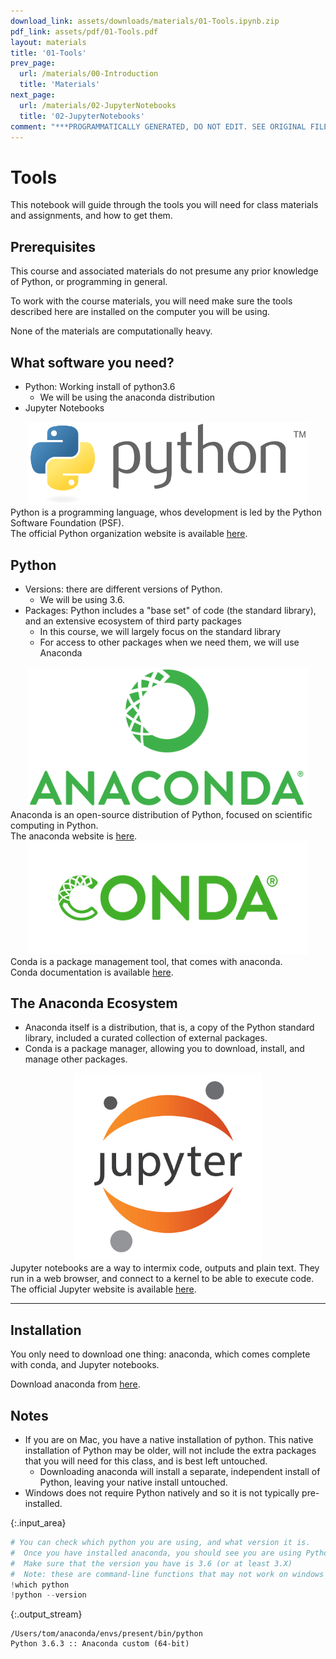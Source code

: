 ```yaml
---
download_link: assets/downloads/materials/01-Tools.ipynb.zip
pdf_link: assets/pdf/01-Tools.pdf
layout: materials
title: '01-Tools'
prev_page:
  url: /materials/00-Introduction
  title: 'Materials'
next_page:
  url: /materials/02-JupyterNotebooks
  title: '02-JupyterNotebooks'
comment: "***PROGRAMMATICALLY GENERATED, DO NOT EDIT. SEE ORIGINAL FILES IN /content***"
---
```


# Tools

This notebook will guide through the tools you will need for class materials and assignments, and how to get them. 

## Prerequisites

This course and associated materials do not presume any prior knowledge of Python, or programming in general. 

To work with the course materials, you will need make sure the tools described here are installed on the computer you will be using. 

None of the materials are computationally heavy. 

## What software you need?

- Python: Working install of python3.6
    - We will be using the anaconda distribution
- Jupyter Notebooks

<center><img src="img/python.png" width="450px"></center>

<div class="alert alert-success">
Python is a programming language, whos development is led by the Python Software Foundation (PSF). 
</div>

<div class="alert alert-info">
The official Python organization website is available <a href="https://www.python.org" class="alert-link">here</a>.
</div>

## Python

- Versions: there are different versions of Python.
    - We will be using 3.6.
- Packages: Python includes a "base set" of code (the standard library), and an extensive ecosystem of third party packages
    - In this course, we will largely focus on the standard library
    - For access to other packages when we need them, we will use Anaconda

<center><img src="img/anaconda.png" width="450px"></center>

<div class="alert alert-success">
Anaconda is an open-source distribution of Python, focused on scientific computing in Python. 
</div>

<div class="alert alert-info">
The anaconda website is 
<a href="https://www.anaconda.com" class="alert-link">here</a>. 
</div>

<center><img src="img/conda.png" width="450px"></center>

<div class="alert alert-success">
Conda is a package management tool, that comes with anaconda. 
</div>

<div class="alert alert-info">
Conda documentation is available
<a href="https://conda.io/docs/" class="alert-link">here</a>.
</div>

## The Anaconda Ecosystem

- Anaconda itself is a distribution, that is, a copy of the Python standard library, included a curated collection of external packages.
- Conda is a package manager, allowing you to download, install, and manage other packages. 



<center><img src="img/jupyter.png" width="300px"></center>

<div class="alert alert-success">
Jupyter notebooks are a way to intermix code, outputs and plain text. 
They run in a web browser, and connect to a kernel to be able to execute code. 
</div>

<div class="alert alert-info">
The official Jupyter website is available 
<a href="http://jupyter.org" class="alert-link">here</a>.
</div>

<hr>

## Installation

You only need to download one thing: anaconda, which comes complete with conda, and Jupyter notebooks.

<div class="alert alert-info">
Download anaconda from
<a href="https://www.anaconda.com/download/" class="alert-link">here</a>.
</div>

Notes
-----
- If you are on Mac, you have a native installation of python. This native installation of Python may be older, will not include the extra packages that you will need for this class, and is best left untouched. 
    - Downloading anaconda will install a separate, independent install of Python, leaving your native install untouched. 
- Windows does not require Python natively and so it is not typically pre-installed. 



{:.input_area}
```python
# You can check which python you are using, and what version it is.
#  Once you have installed anaconda, you should see you are using Python in your anaconda folder
#  Make sure that the version you have is 3.6 (or at least 3.X)
#  Note: these are command-line functions that may not work on windows
!which python
!python --version
```


{:.output_stream}
```
/Users/tom/anaconda/envs/present/bin/python
Python 3.6.3 :: Anaconda custom (64-bit)

```
